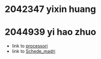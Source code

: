 # 2042347 yixin huang
# 2044939 yi hao zhuo

- link to [processori](processori.md)
- link to [Schede_madri](schede_madri.md)
